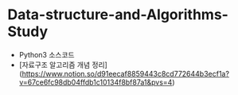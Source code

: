 # Data-structure-and-Algorithms-Study
- Python3 소스코드
- [자료구조 알고리즘 개념 정리] (https://www.notion.so/d91eecaf8859443c8cd772644b3ecf1a?v=67ce6fc98db04ffdb1c10134f8bf87a1&pvs=4)
